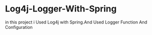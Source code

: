 # Log4j-Logger-With-Spring
in this project i Used Log4j with Spring.And Used Logger Function And Configuration
